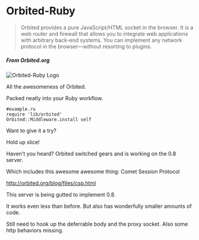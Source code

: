 # Orbited-Ruby

> Orbited provides a pure JavaScript/HTML socket in the browser. It is a web router and firewall that allows you to integrate web applications with arbitrary back-end systems. You can implement any network protocol in the browser—without resorting to plugins.
##### From Orbited.org

![Orbited-Ruby Logo](http://img505.imageshack.us/img505/1465/orbitedruby.png "Orbited-Ruby")

All the awesomeness of Orbited.

Packed neatly into your Ruby workflow.

    #example.ru
    require 'lib/orbited'
    Orbited::Middleware.install self
    

Want to give it a try?

Hold up slice!

Haven't you heard? Orbited switched gears and is working on the 0.8 server.

Which includes this awesome awesome thing: Comet Session Protocol

http://orbited.org/blog/files/csp.html

This server is being gutted to implement 0.8.

It works even less than before. But also has wonderfully smaller amounts of code.

Still need to hook up the deferrable body and the proxy socket. Also some http behaviors missing.
